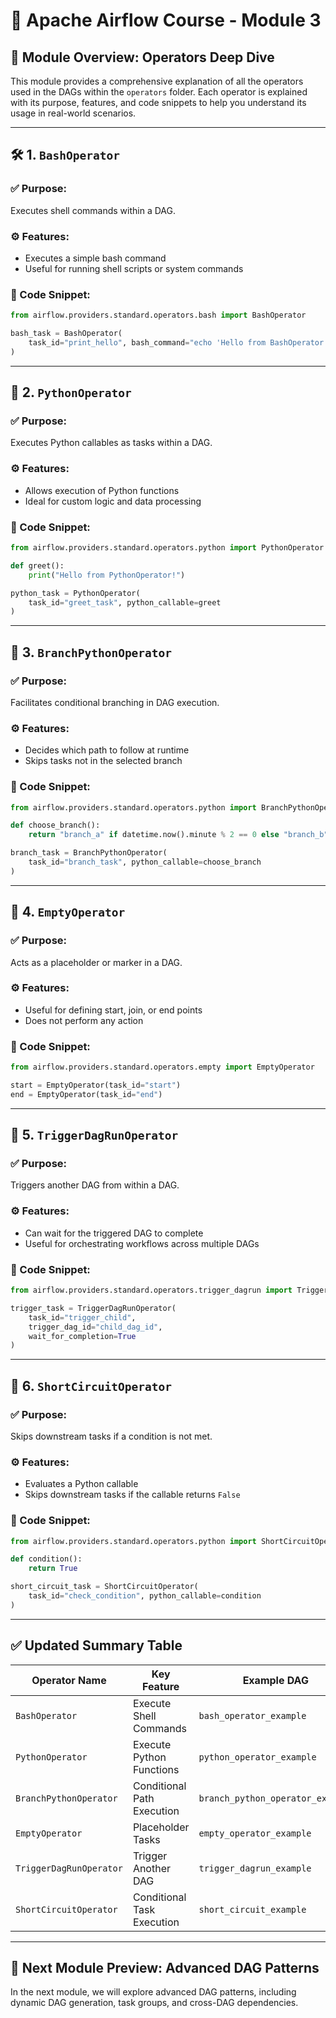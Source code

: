 # 📘 Apache Airflow Course - Module 3

## 📂 Module Overview: Operators Deep Dive

This module provides a comprehensive explanation of all the operators used in the DAGs within the `operators` folder. Each operator is explained with its purpose, features, and code snippets to help you understand its usage in real-world scenarios.

---

## 🛠️ 1. `BashOperator`

### ✅ Purpose:

Executes shell commands within a DAG.

### ⚙️ Features:

* Executes a simple bash command
* Useful for running shell scripts or system commands

### 🔧 Code Snippet:

```python
from airflow.providers.standard.operators.bash import BashOperator

bash_task = BashOperator(
    task_id="print_hello", bash_command="echo 'Hello from BashOperator!'"
)
```

---

## 🧪 2. `PythonOperator`

### ✅ Purpose:

Executes Python callables as tasks within a DAG.

### ⚙️ Features:

* Allows execution of Python functions
* Ideal for custom logic and data processing

### 🔧 Code Snippet:

```python
from airflow.providers.standard.operators.python import PythonOperator

def greet():
    print("Hello from PythonOperator!")

python_task = PythonOperator(
    task_id="greet_task", python_callable=greet
)
```

---

## 🌿 3. `BranchPythonOperator`

### ✅ Purpose:

Facilitates conditional branching in DAG execution.

### ⚙️ Features:

* Decides which path to follow at runtime
* Skips tasks not in the selected branch

### 🔧 Code Snippet:

```python
from airflow.providers.standard.operators.python import BranchPythonOperator

def choose_branch():
    return "branch_a" if datetime.now().minute % 2 == 0 else "branch_b"

branch_task = BranchPythonOperator(
    task_id="branch_task", python_callable=choose_branch
)
```

---

## 🔄 4. `EmptyOperator`

### ✅ Purpose:

Acts as a placeholder or marker in a DAG.

### ⚙️ Features:

* Useful for defining start, join, or end points
* Does not perform any action

### 🔧 Code Snippet:

```python
from airflow.providers.standard.operators.empty import EmptyOperator

start = EmptyOperator(task_id="start")
end = EmptyOperator(task_id="end")
```

---

## 🔄 5. `TriggerDagRunOperator`

### ✅ Purpose:

Triggers another DAG from within a DAG.

### ⚙️ Features:

* Can wait for the triggered DAG to complete
* Useful for orchestrating workflows across multiple DAGs

### 🔧 Code Snippet:

```python
from airflow.providers.standard.operators.trigger_dagrun import TriggerDagRunOperator

trigger_task = TriggerDagRunOperator(
    task_id="trigger_child",
    trigger_dag_id="child_dag_id",
    wait_for_completion=True
)
```

---

## 🔄 6. `ShortCircuitOperator`

### ✅ Purpose:

Skips downstream tasks if a condition is not met.

### ⚙️ Features:

* Evaluates a Python callable
* Skips downstream tasks if the callable returns `False`

### 🔧 Code Snippet:

```python
from airflow.providers.standard.operators.python import ShortCircuitOperator

def condition():
    return True

short_circuit_task = ShortCircuitOperator(
    task_id="check_condition", python_callable=condition
)
```

---

## ✅ Updated Summary Table

| Operator Name            | Key Feature                   | Example DAG          |
| ------------------------ | ----------------------------- | -------------------- |
| `BashOperator`           | Execute Shell Commands        | `bash_operator_example` |
| `PythonOperator`         | Execute Python Functions      | `python_operator_example` |
| `BranchPythonOperator`   | Conditional Path Execution    | `branch_python_operator_example` |
| `EmptyOperator`          | Placeholder Tasks             | `empty_operator_example` |
| `TriggerDagRunOperator`  | Trigger Another DAG           | `trigger_dagrun_example` |
| `ShortCircuitOperator`   | Conditional Task Execution    | `short_circuit_example` |

---

## 🧭 Next Module Preview: Advanced DAG Patterns

In the next module, we will explore advanced DAG patterns, including dynamic DAG generation, task groups, and cross-DAG dependencies.
